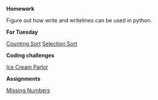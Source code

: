 **Homework**

Figure out how write and writelines can be used in python.


**For Tuesday**

[Counting Sort](https://www.youtube.com/watch?v=OKd534EWcdk)
[Selection Sort](https://www.youtube.com/watch?v=GUDLRan2DWM)


**Coding challenges**

[Ice Cream Parlor](https://www.hackerrank.com/challenges/icecream-parlor)

**Assignments**

[Missing Numbers](https://www.hackerrank.com/challenges/missing-numbers)
